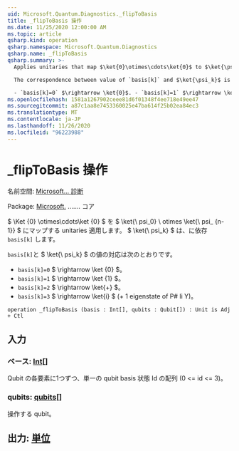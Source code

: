 ```yaml
---
uid: Microsoft.Quantum.Diagnostics._flipToBasis
title: _flipToBasis 操作
ms.date: 11/25/2020 12:00:00 AM
ms.topic: article
qsharp.kind: operation
qsharp.namespace: Microsoft.Quantum.Diagnostics
qsharp.name: _flipToBasis
qsharp.summary: >-
  Applies unitaries that map $\ket{0}\otimes\cdots\ket{0}$ to $\ket{\psi_0} \otimes \ket{\psi_{n - 1}}$, where $\ket{\psi_k}$ depends on `basis[k]`.

  The correspondence between value of `basis[k]` and $\ket{\psi_k}$ is the following:

  - `basis[k]=0` $\rightarrow \ket{0}$. - `basis[k]=1` $\rightarrow \ket{1}$. - `basis[k]=2` $\rightarrow \ket{+}$. - `basis[k]=3` $\rightarrow \ket{i}$ ( +1 eigenstate of Pauli Y ).
ms.openlocfilehash: 1581a1267902ceee81d6f01348f4ee718e49ee47
ms.sourcegitcommit: a87c1aa8e7453360025e47ba614f25b02ea84ec3
ms.translationtype: MT
ms.contentlocale: ja-JP
ms.lasthandoff: 11/26/2020
ms.locfileid: "96223988"
---
```

# <a name="_fliptobasis-operation"></a>_flipToBasis 操作

名前空間: [Microsoft... 診断](xref:Microsoft.Quantum.Diagnostics)

Package: [Microsoft.](https://nuget.org/packages/Microsoft.Quantum.QSharp.Core) ....... コア


$ \Ket {0} \otimes\cdots\ket {0} $ を $ \ket{\ psi_0} \ otimes \ket{\ psi_ {n-1}} $ にマップする unitaries 適用します。 $ \ket{\ psi_k} $ は、に依存 `basis[k]` します。

`basis[k]`と $ \ket{\ psi_k} $ の値の対応は次のとおりです。

- `basis[k]=0` $ \rightarrow \ket {0} $。
- `basis[k]=1` $ \rightarrow \ket {1} $。
- `basis[k]=2` $ \rightarrow \ket{+} $。
- `basis[k]=3` $ \rightarrow \ket{i} $ (+ 1 eigenstate of P# li Y)。

```qsharp
operation _flipToBasis (basis : Int[], qubits : Qubit[]) : Unit is Adj + Ctl
```


## <a name="input"></a>入力

### <a name="basis--int"></a>ベース: [Int](xref:microsoft.quantum.lang-ref.int)[]

Qubit の各要素に1つずつ、単一の qubit basis 状態 Id の配列 (0 <= id <= 3)。


### <a name="qubits--qubit"></a>qubits: [qubits](xref:microsoft.quantum.lang-ref.qubit)[]

操作する qubit。



## <a name="output--unit"></a>出力: [単位](xref:microsoft.quantum.lang-ref.unit)

